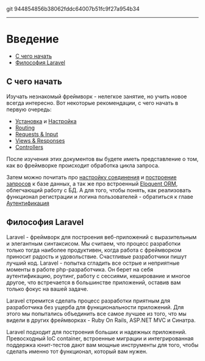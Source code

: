 git 944854856b38062fddc64007b51fc9f27a954b34

---

# Введение

- [C чего начать](#where-to-start)
- [Философия Laravel](#laravel-philosophy)

<a name="where-to-start"></a>
## С чего начать

Изучать незнакомый фреймворк - нелегкое занятие, но учить новое всегда интересно. Вот некоторые рекомендации, с чего начать в первую очередь:

- [Установка](/docs/4.1/installation) и [Настройка](/docs/4.1/configuration)
- [Routing](/docs/4.1/routing)
- [Requests & Input](/docs/4.1/requests)
- [Views & Responses](/docs/4.1/responses)
- [Controllers](/docs/4.1/controllers)

После изучения этих документов вы будете иметь представление о том, как во фреймворке происходит обработка цикла запроса.

Затем можно почитать про [настройку соединения](/docs/4.1/database) и [построение запросов](/docs/4.1/queries) к базе данных, а так же про встроенный [Eloquent ORM](/docs/4.1/eloquent), облегчающий работу с БД. А для того, чтобы понять, как реализовать функционал регистрации и логина пользователей - обратиться к главе [Аутентификация](/docs/4.1/authentication)

<a name="laravel-philosophy"></a>
## Философия Laravel

Laravel - фреймворк для построения веб-приложений с выразительным и элегантным синтаксисом. Мы считаем, что процесс разработки только тогда наиболее продуктивен, когда работа с фреймворком приносит радость и удовольствие. Счастливые разработчики пишут лучший код. Laravel - попытка сгладить все острые и неприятные моменты в работе php-разработчика. Он берет на себя аутентификацию, роутинг, работу с сессиями, кеширование и многое другое, что встречается в большинстве приложений, оставив вам только фокус на вашей задаче.

Laravel стремится сделать процесс разработки приятным для разработчика без ущерба для функциональности приложений. Для этого мы попытались объединить все самое лучшее из того, что мы видели в других фреймворках - Ruby On Rails, ASP.NET MVC и Синатра.

Laravel подходит для построения больших и надежных приложений. Превосходный IoC container, встроенные миграции и интегрированная поддержка юнит-тестов дают вам мощные инструменты для того, чтобы сделать именно тот функционал, который вам нужен.
